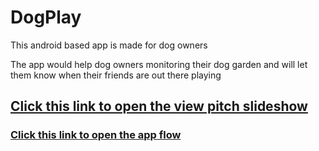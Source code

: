 # DogPlay
This android based app is made for dog owners


The app would help dog owners monitoring their dog garden and will let them know when their friends are out there playing


## [Click this link to open the view pitch slideshow](https://app.emaze.com/editor/@AOILFWZWZ)
### [Click this link to open the app flow](https://mockup.io/#projects/158363/mockups)
